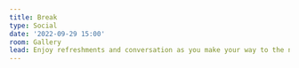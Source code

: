 ```yaml
---
title: Break
type: Social
date: '2022-09-29 15:00'
room: Gallery
lead: Enjoy refreshments and conversation as you make your way to the next session.
---
```

